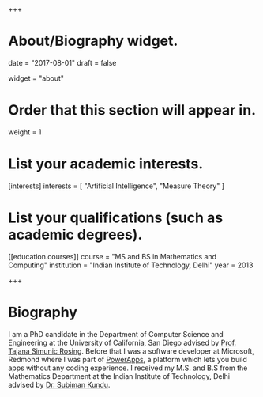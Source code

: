 +++
# About/Biography widget.

date = "2017-08-01"
draft = false

widget = "about"

# Order that this section will appear in.
weight = 1

# List your academic interests.
[interests]
  interests = [
    "Artificial Intelligence",
    "Measure Theory"
  ]

# List your qualifications (such as academic degrees).
[[education.courses]]
  course = "MS and BS in Mathematics and Computing"
  institution = "Indian Institute of Technology, Delhi"
  year = 2013
 
+++

# Biography

I am a PhD candidate in the Department of Computer Science and Engineering at the University of California, San Diego advised by [Prof. Tajana Simunic Rosing](http://cseweb.ucsd.edu/~trosing/). Before that I was a software developer at Microsoft, Redmond where I was part of [PowerApps](https://powerapps.microsoft.com), a platform which lets you build apps without any coding experience. I received my M.S. and B.S from the Mathematics Department at the Indian Institute of Technology, Delhi advised by [Dr. Subiman Kundu](http://maths.iitd.ac.in/people/faculty/subiman_kundu.php).
